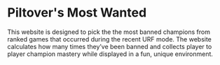# Piltover's Most Wanted

This website is designed to pick the the most banned champions from ranked games that occurred during the recent URF mode. The website calculates how many times they’ve been banned and collects player to player champion mastery while displayed in a fun, unique environment.
